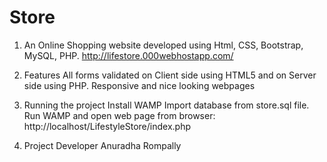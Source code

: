 # Store
1. An Online Shopping website developed using Html, CSS, Bootstrap, MySQL, PHP.
   http://lifestore.000webhostapp.com/

2. Features
   All forms validated on Client side using HTML5 and on Server side using PHP.
   Responsive and nice looking webpages
3. Running the project
   Install WAMP
   Import database from store.sql file.
   Run WAMP and open web page from browser: http://localhost/LifestyleStore/index.php
4. Project Developer
   Anuradha Rompally
